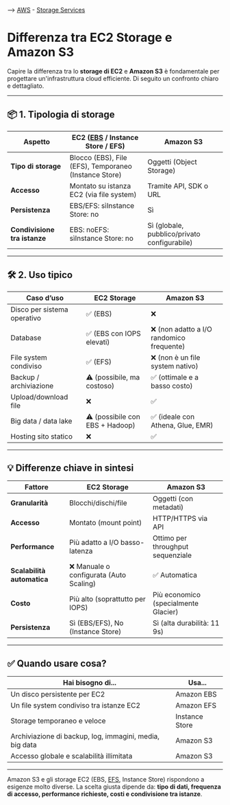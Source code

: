 --> [AWS](/00-Intro/AWS.md)  -  [Storage Services](/02-Storage-services/AWS-Storage-Services.md)
# Differenza tra EC2 Storage e Amazon S3

Capire la differenza tra lo **storage di EC2** e **Amazon S3** è fondamentale per progettare un'infrastruttura cloud efficiente. Di seguito un confronto chiaro e dettagliato.

---

## 📦 1. Tipologia di storage

|Aspetto|EC2 ([EBS](/02-Storage-services/Amazon-EBS.md) / Instance Store / EFS)|Amazon S3|
|---|---|---|
|**Tipo di storage**|Blocco (EBS), File (EFS), Temporaneo (Instance Store)|Oggetti (Object Storage)|
|**Accesso**|Montato su istanza EC2 (via file system)|Tramite API, SDK o URL|
|**Persistenza**|EBS/EFS: sìInstance Store: no|Sì|
|**Condivisione tra istanze**|EBS: noEFS: sìInstance Store: no|Sì (globale, pubblico/privato configurabile)|

---

## 🛠️ 2. Uso tipico

|Caso d’uso|EC2 Storage|Amazon S3|
|---|---|---|
|Disco per sistema operativo|✅ (EBS)|❌|
|Database|✅ (EBS con IOPS elevati)|❌ (non adatto a I/O randomico frequente)|
|File system condiviso|✅ (EFS)|❌ (non è un file system nativo)|
|Backup / archiviazione|⚠️ (possibile, ma costoso)|✅ (ottimale e a basso costo)|
|Upload/download file|❌|✅|
|Big data / data lake|⚠️ (possibile con EBS + Hadoop)|✅ (ideale con Athena, Glue, EMR)|
|Hosting sito statico|❌|✅|

---

## 💡 Differenze chiave in sintesi

|Fattore|EC2 Storage|Amazon S3|
|---|---|---|
|**Granularità**|Blocchi/dischi/file|Oggetti (con metadati)|
|**Accesso**|Montato (mount point)|HTTP/HTTPS via API|
|**Performance**|Più adatto a I/O basso-latenza|Ottimo per throughput sequenziale|
|**Scalabilità automatica**|❌ Manuale o configurata (Auto Scaling)|✅ Automatica|
|**Costo**|Più alto (soprattutto per IOPS)|Più economico (specialmente Glacier)|
|**Persistenza**|Sì (EBS/EFS), No (Instance Store)|Sì (alta durabilità: 11 9s)|

---

## ✅ Quando usare cosa?

|Hai bisogno di...|Usa...|
|---|---|
|Un disco persistente per EC2|Amazon EBS|
|Un file system condiviso tra istanze EC2|Amazon EFS|
|Storage temporaneo e veloce|Instance Store|
|Archiviazione di backup, log, immagini, media, big data|Amazon S3|
|Accesso globale e scalabilità illimitata|Amazon S3|

---

Amazon S3 e gli storage EC2 (EBS, [EFS](/02-Storage-services/Amazon-EFS.md), Instance Store) rispondono a esigenze molto diverse. La scelta giusta dipende da: **tipo di dati, frequenza di accesso, performance richieste, costi e condivisione tra istanze**.
